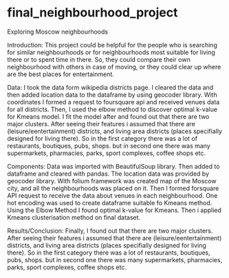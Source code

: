 # final_neighbourhood_project
Exploring Moscow neighbourhoods

Introduction:
This project could be helpful for the people who is searching for similar neighbourhoods or for neighbourhoods 
most suitable for living there or to spent time in there. So, they could compare their own neighbourhood with 
others in case of moving, or they could clear up where are the best places for entertainment.

Data:
I took the data form wikipedia districts page. I cleared the data and then added location data to the dataframe
by using geocoder library. With coordinates I formed a request to foursquare api and received venues data for 
all districts. Then, I used the elbow method to discover optimal k-value for Kmeans model. I fit the model 
after and found out that there are two major clusters. After seeing their features i assumed that there are 
(leisure/eentertainment) districts, and living area districts (places specifially designed for living there). 
So in the first category there was a lot of restaurants, boutiques, pubs, shops. but in second one there was 
many supermarkets, pharmacies, parks, sport complexes, coffee shops etc.

Components:
Data was imported with BeautifulSoup library. Then added to dataframe and cleared with pandas. The location data 
was provided by geocoder library. With folium framework was created map of the Moscow city, and all the 
neighbourhoods was placed on it. Then I formed forsquare API request to receive the data about venues in each 
neighbourhood. One hot encoding was used to create dataframe suitable fo Kmeans method. Using the Elbow Method 
I found optimal k-value for Kmeans. Then i applied Kmeans clusterisation method on final dataset.

Results/Conclusion:
Finally, I found out that there are two major clusters. After seeing their features i assumed that there are 
(leisure/eentertainment) districts, and living area districts (places specifially designed for living there). 
So in the first category there was a lot of restaurants, boutiques, pubs, shops. but in second one there was 
many supermarkets, pharmacies, parks, sport complexes, coffee shops etc.

